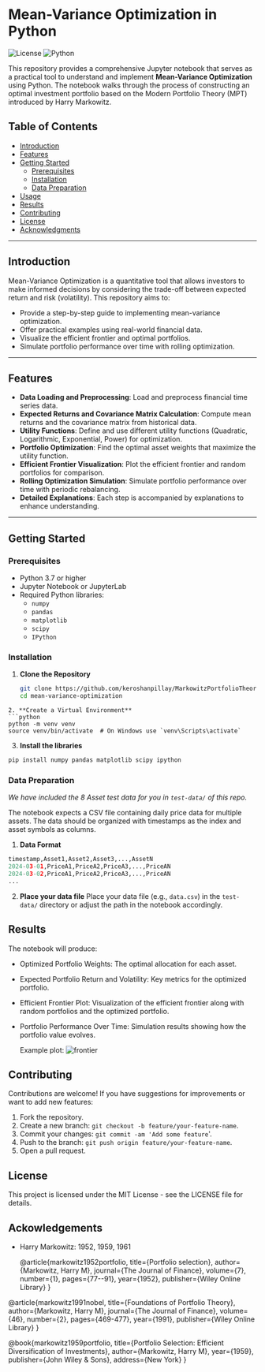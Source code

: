 # Mean-Variance Optimization in Python

![License](https://img.shields.io/badge/license-MIT-blue.svg)
![Python](https://img.shields.io/badge/python-3.7%2B-blue.svg)

This repository provides a comprehensive Jupyter notebook that serves as a practical tool to understand and implement **Mean-Variance Optimization** using Python. The notebook walks through the process of constructing an optimal investment portfolio based on the Modern Portfolio Theory (MPT) introduced by Harry Markowitz.

## Table of Contents

- [Introduction](#introduction)
- [Features](#features)
- [Getting Started](#getting-started)
  - [Prerequisites](#prerequisites)
  - [Installation](#installation)
  - [Data Preparation](#data-preparation)
- [Usage](#usage)
- [Results](#results)
- [Contributing](#contributing)
- [License](#license)
- [Acknowledgments](#acknowledgments)

---

## Introduction

Mean-Variance Optimization is a quantitative tool that allows investors to make informed decisions by considering the trade-off between expected return and risk (volatility). This repository aims to:

- Provide a step-by-step guide to implementing mean-variance optimization.
- Offer practical examples using real-world financial data.
- Visualize the efficient frontier and optimal portfolios.
- Simulate portfolio performance over time with rolling optimization.

---

## Features

- **Data Loading and Preprocessing**: Load and preprocess financial time series data.
- **Expected Returns and Covariance Matrix Calculation**: Compute mean returns and the covariance matrix from historical data.
- **Utility Functions**: Define and use different utility functions (Quadratic, Logarithmic, Exponential, Power) for optimization.
- **Portfolio Optimization**: Find the optimal asset weights that maximize the utility function.
- **Efficient Frontier Visualization**: Plot the efficient frontier and random portfolios for comparison.
- **Rolling Optimization Simulation**: Simulate portfolio performance over time with periodic rebalancing.
- **Detailed Explanations**: Each step is accompanied by explanations to enhance understanding.

---

## Getting Started

### Prerequisites

- Python 3.7 or higher
- Jupyter Notebook or JupyterLab
- Required Python libraries:
  - `numpy`
  - `pandas`
  - `matplotlib`
  - `scipy`
  - `IPython`

### Installation

1. **Clone the Repository**

   ```bash
   git clone https://github.com/keroshanpillay/MarkowitzPortfolioTheory.git
   cd mean-variance-optimization
  ```
2. **Create a Virtual Environment**
  ```python
  python -m venv venv
  source venv/bin/activate  # On Windows use `venv\Scripts\activate`
  ```
3. **Install the libraries**
  ```python
  pip install numpy pandas matplotlib scipy ipython
  ```

### Data Preparation

*We have included the 8 Asset test data for you in `test-data/` of this repo.*

The notebook expects a CSV file containing daily price data for multiple assets. The data should be organized with timestamps as the index and asset symbols as columns.

1. **Data Format**
```python
timestamp,Asset1,Asset2,Asset3,...,AssetN
2024-03-01,PriceA1,PriceA2,PriceA3,...,PriceAN
2024-03-02,PriceA1,PriceA2,PriceA3,...,PriceAN
...
```

2. **Place your data file**
Place your data file (e.g., `data.csv`) in the `test-data/` directory or adjust the path in the notebook accordingly.

## Results
The notebook will produce:

- Optimized Portfolio Weights: The optimal allocation for each asset.
- Expected Portfolio Return and Volatility: Key metrics for the optimized portfolio.
- Efficient Frontier Plot: Visualization of the efficient frontier along with random portfolios and the optimized portfolio.
- Portfolio Performance Over Time: Simulation results showing how the portfolio value evolves.

  Example plot:
  ![frontier](https://ubgb8o3jr1fhytpd.public.blob.vercel-storage.com/standard-mixed-buvK1ruEV3dwHnIFrRv8fgenZGltEI.png)

## Contributing
Contributions are welcome! If you have suggestions for improvements or want to add new features:

1. Fork the repository.
2. Create a new branch: `git checkout -b feature/your-feature-name`.
3. Commit your changes: `git commit -am 'Add some feature`'.
4. Push to the branch: `git push origin feature/your-feature-name`.
5. Open a pull request.

## License
This project is licensed under the MIT License - see the LICENSE file for details.

## Ackowledgements

- Harry Markowitz: 1952, 1959, 1961

  @article{markowitz1952portfolio,
  title={Portfolio selection},
  author={Markowitz, Harry M},
  journal={The Journal of Finance},
  volume={7},
  number={1},
  pages={77--91},
  year={1952},
  publisher={Wiley Online Library}
}

@article{markowitz1991nobel,
  title={Foundations of Portfolio Theory},
  author={Markowitz, Harry M},
  journal={The Journal of Finance},
  volume={46},
  number={2},
  pages={469-477},
  year={1991},
  publisher={Wiley Online Library}
}

@book{markowitz1959portfolio,
  title={Portfolio Selection: Efficient Diversification of Investments},
  author={Markowitz, Harry M},
  year={1959},
  publisher={John Wiley \& Sons},
  address={New York}
}


